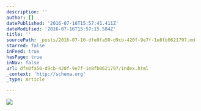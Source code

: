 ```yaml
---
description: ''
author: []
datePublished: '2016-07-16T15:57:41.411Z'
dateModified: '2016-07-16T15:57:15.584Z'
title: ''
sourcePath: _posts/2016-07-16-dfe0fa50-d9cb-420f-9e7f-1e8fb0621797.md
starred: false
inFeed: true
hasPage: true
inNav: false
url: dfe0fa50-d9cb-420f-9e7f-1e8fb0621797/index.html
_context: 'http://schema.org'
_type: Article

---
```

![](https://the-grid-user-content.s3-us-west-2.amazonaws.com/66114996-4311-4ddb-8048-4022913dcb8e.jpg)